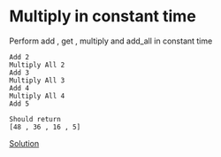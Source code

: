 # Multiply in constant time

Perform add , get , multiply and add_all in constant time

``` 
Add 2
Multiply All 2
Add 3
Multiply All 3
Add 4
Multiply All 4
Add 5

Should return
[48 , 36 , 16 , 5]
```

[Solution](./src/Main.java)